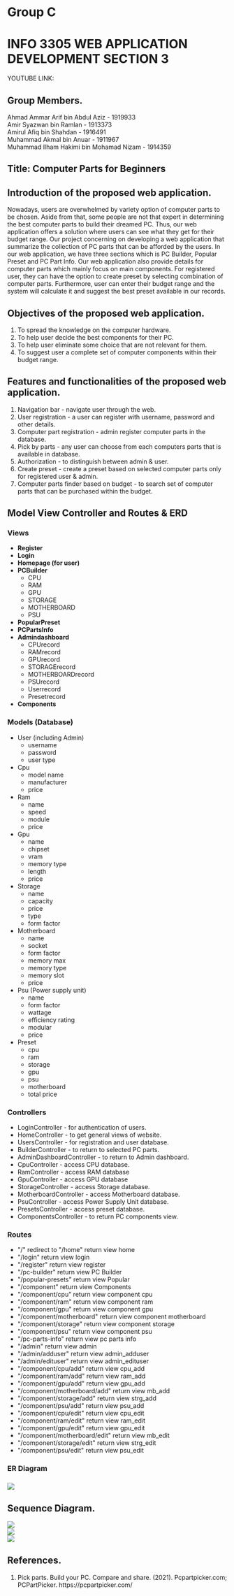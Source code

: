 # Group C

<h1> INFO 3305 WEB APPLICATION DEVELOPMENT SECTION 3</h1>
YOUTUBE LINK: 

<h2> Group Members.</h2>

Ahmad Ammar Arif bin Abdul Aziz - 1919933  
Amir Syazwan bin Ramlan - 1913373  
Amirul Afiq bin Shahdan - 1916491  
Muhammad Akmal bin Anuar - 1911967  
Muhammad Ilham Hakimi bin Mohamad Nizam - 1914359  

<h2>Title: Computer Parts for Beginners </h2>

<h2> Introduction of the proposed web application. </h2>
Nowadays, users are overwhelmed by variety option of computer parts to be chosen. Aside from that, some people are not that expert in determining the best computer parts to build their dreamed PC. Thus, our web application offers a solution where users can see what they get for their budget range. Our project concerning on  developing a web application that summarize the collection of PC parts that can be afforded by the users.  In our web application, we have three sections which is PC Builder, Popular Preset and PC Part Info. Our web application also provide details for computer parts which mainly focus on main components. For registered user, they can have the option to create preset by selecting combination of computer parts. Furthermore, user can enter their budget range and the system will calculate it and suggest the best preset available in our records.

<h2> Objectives of the proposed web application. </h2>
<ol>
 <li>To spread the knowledge on the computer hardware.</li>
 <li>To help user decide the best components for their PC.</li>  
 <li>To help user eliminate some choice that are not relevant for them.</li>
 <li>To suggest user a complete set of computer components within their budget range.</li>
</ol>

<h2> Features and functionalities of the proposed web application. </h2>
<ol>
  <li>Navigation bar - navigate user through the web.</li>
  <li>User registration - a user can register with username, password and other details.</li>
  <li>Computer part registration - admin register computer parts in the database.</li>
  <li>Pick by parts - any user can choose from each computers parts that is available in database.</li>
  <li>Authorization - to distinguish between admin & user.
  <li>Create preset - create a preset based on selected computer parts only for registered user & admin.  
  <li>Computer parts finder based on budget - to search set of computer parts that can be purchased within the budget.</li>
</ol>
  
<h2> Model View Controller and Routes & ERD </h2>
 
  <h3>Views</h3>
  
  - __Register__
  - __Login__
  - __Homepage (for user)__
  - __PCBuilder__
       <ul>
         <li>CPU</li>
         <li>RAM</li>
         <li>GPU</li>
         <li>STORAGE</li>
         <li>MOTHERBOARD</li>
         <li>PSU</li>
       </ul>
  - __PopularPreset__
  - __PCPartsInfo__
  - __Admindashboard__
       <ul>
         <li>CPUrecord</li>
         <li>RAMrecord</li>
         <li>GPUrecord</li>
         <li>STORAGErecord</li>
         <li>MOTHERBOARDrecord</li>
         <li>PSUrecord</li>
         <li>Userrecord</li>
         <li>Presetrecord</li>
       </ul>
  - __Components__
       
  <h3>Models (Database)</h3>
  
  - User (including Admin)
    <ul>
    <li>username</li>
    <li>password</li>
    <li>user type</li>    
    </ul>
  - Cpu
    <ul>
    <li>model name</li>
    <li>manufacturer</li>
    <li>price</li>
    </ul>
  - Ram
    <ul>
    <li>name</li>
    <li>speed</li>
    <li>module</li>
    <li>price</li>
    </ul>
  - Gpu
    <ul>
    <li>name</li>
    <li>chipset</li>
    <li>vram</li>
    <li>memory type</li>
    <li>length</li>
    <li>price</li>
    </ul>
  - Storage
    <ul>
    <li>name</li>
    <li>capacity</li>
    <li>price</li>
    <li>type</li>
    <li>form factor</li>
    </ul>
  - Motherboard
    <ul>
    <li>name</li>
    <li>socket</li>
    <li>form factor</li>
    <li>memory max</li>
    <li>memory type</li>
    <li>memory slot</li>
    <li>price</li>
    </ul>
  - Psu (Power supply unit)
    <ul>
    <li>name</li>
    <li>form factor</li>
    <li>wattage</li>
    <li>efficiency rating</li>
    <li>modular</li>
    <li>price</li>
    </ul>
  - Preset
    <ul>
    <li>cpu</li>
    <li>ram</li>
    <li>storage</li>
    <li>gpu</li>
    <li>psu</li>
    <li>motherboard</li>
    <li>total price</li>
    </ul>

  <h3>Controllers</h3>
  
  - LoginController - for authentication of users.
  - HomeController - to get general views of website.
  - UsersController - for registration and user database.
  - BuilderController - to return to selected PC parts.
  - AdminDashboardController - to return to Admin dashboard.
  - CpuController - access CPU database.
  - RamController - access RAM database
  - GpuController - access GPU database
  - StorageController - access Storage database.
  - MotherboardController - access Motherboard database.
  - PsuController - access Power Supply Unit database.
  - PresetsController - access preset database.
  - ComponentsController - to return PC components view.
  
  <h3>Routes</h3>
  
  - "/" redirect to "/home" return view home
  - "/login" return view login 
  - "/register" return view register
  - "/pc-builder" return view PC Builder
  - "/popular-presets" return view Popular
  - "/component" return view Components
  - "/component/cpu" return view component cpu
  - "/component/ram" return view component ram
  - "/component/gpu" return view component gpu
  - "/component/motherboard" return view component motherboard
  - "/component/storage" return view component storage
  - "/component/psu" return view component psu
  - "/pc-parts-info" return view pc parts info
  - "/admin" return view admin
  - "/admin/adduser" return view admin_adduser
  - "/admin/edituser" return view admin_edituser
  - "/component/cpu/add" return view cpu_add
  - "/component/ram/add" return view ram_add
  - "/component/gpu/add" return view gpu_add
  - "/component/motherboard/add" return view mb_add
  - "/component/storage/add" return view strg_add
  - "/component/psu/add" return view psu_add
  - "/component/cpu/edit" return view cpu_edit
  - "/component/ram/edit" return view ram_edit
  - "/component/gpu/edit" return view gpu_edit
  - "/component/motherboard/edit" return view mb_edit
  - "/component/storage/edit" return view strg_edit
  - "/component/psu/edit" return view psu_edit

  
  <h3>ER Diagram<h3>
<img src = "images/erd-revamped.png">
<br>
 
  

<h2> Sequence Diagram.</h2>

<img src = "images/Guest_sqdgram.jpg">
<br>

<img src = "images/User_sqdgram.jpg">
<br>

<img src = "images/Admin_sqdgram.jpg">
<br>

<h2> References.  </h2>
<ol>
  <li>Pick parts. Build your PC. Compare and share. (2021). Pcpartpicker.com; PCPartPicker. https://pcpartpicker.com/</li>
</ol>

